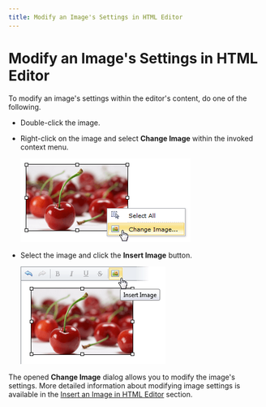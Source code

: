 ```yaml
---
title: Modify an Image's Settings in HTML Editor
---
```

# Modify an Image's Settings in HTML Editor
To modify an image's settings within the editor's content, do one of the following.
* Double-click the image.
* Right-click on the image and select **Change Image** within the invoked context menu.
	
	![ASPxHtmlEditor-Images-Modifying-ContextMenu](../../../images/img7389.png)
* Select the image and click the **Insert Image** button.
	
	![ASPxHtmlEditor-Images-Modifying-Button](../../../images/img7388.png)

The opened **Change Image** dialog allows you to modify the image's settings. More detailed information about modifying image settings is available in the [Insert an Image in HTML Editor](insert-an-image-in-html-editor.md) section.